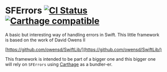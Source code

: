 # SFErrors [![CI Status](https://travis-ci.org/Vaseltior/SFErrors.svg?branch=master)](https://travis-ci.org/Vaseltior/SFCore.svg?branch=master) [![Carthage compatible](https://img.shields.io/badge/Carthage-compatible-4BC51D.svg?style=flat)](https://github.com/Carthage/Carthage)

A basic but interesting way of handling errors in Swift. 
This little framework is based on the work of David Owens II 

[https://github.com/owensd/SwiftLib/](https://github.com/owensd/SwiftLib/)

This framework is intended to be part of a bigger one and this bigger
one will rely on `SFErrors` using [Carthage](https://github.com/Carthage/) as a bundler-er.
